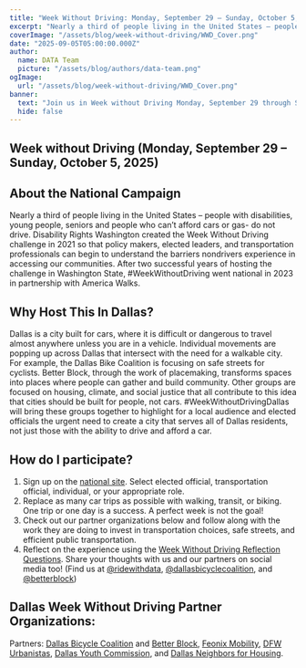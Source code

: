 ```yaml
---
title: "Week Without Driving: Monday, September 29 – Sunday, October 5, 2025"
excerpt: "Nearly a third of people living in the United States – people with disabilities, young people, seniors and people who can’t afford cars or gas- do not drive. Join us in Week Without Driving partnered with Better Block, Dallas Area Transit Alliance, Dallas Bicycle Coalition, Dallas Housing Coalition, Dallas Neighbors for Housing, Dallas Urbanists STLC, and DFW Urbanistas"
coverImage: "/assets/blog/week-without-driving/WWD_Cover.png"
date: "2025-09-05T05:00:00.000Z"
author:
  name: DATA Team
  picture: "/assets/blog/authors/data-team.png"
ogImage:
  url: "/assets/blog/week-without-driving/WWD_Cover.png"
banner: 
  text: "Join us in Week without Driving Monday, September 29 through Sunday, October 5, 2025"
  hide: false
---
```

## Week without Driving (Monday, September 29 – Sunday, October 5, 2025)

## About the National Campaign

Nearly a third of people living in the United States – people with disabilities, young people, seniors and people who can’t afford cars or gas- do not drive. Disability Rights Washington created the Week Without Driving challenge in 2021 so that policy makers, elected leaders, and transportation professionals can begin to understand the barriers nondrivers experience in accessing our communities. After two successful years of hosting the challenge in Washington State, #WeekWithoutDriving went national in 2023 in partnership with America Walks.


## Why Host This In Dallas?

Dallas is a city built for cars, where it is difficult or dangerous to travel almost anywhere unless you are in a vehicle. Individual movements are popping up across Dallas that intersect with the need for a walkable city. For example, the Dallas Bike Coalition is focusing on safe streets for cyclists. Better Block, through the work of placemaking, transforms spaces into places where people can gather and build community. Other groups are focused on housing, climate, and social justice that all contribute to this idea that cities should be built for people, not cars. #WeekWithoutDrivingDallas will bring these groups together to highlight for a local audience and elected officials the urgent need to create a city that serves all of Dallas residents, not just those with the ability to drive and afford a car.

## How do I participate?

1. Sign up on the [national site](https://go.ridewithdata.org/wwd-signup). Select elected official, transportation official, individual, or your appropriate role.
2. Replace as many car trips as possible with walking, transit, or biking. One trip or one day is a success. A perfect week is not the goal!
3. Check out our partner organizations below and follow along with the work they are doing to invest in transportation choices, safe streets, and efficient public transportation.
4. Reflect on the experience using the [Week Without Driving Reflection Questions](https://go.ridewithdata.org/wwd-reflection). Share your thoughts with us and our partners on social media too! (Find us at [@ridewithdata](https://instagram.com/ridewithdata), [@dallasbicyclecoalition](https://instagram.com/dallasbicyclecoalition), and [@betterblock](https://instagram.com/betterblock))

## Dallas Week Without Driving Partner Organizations:

Partners: [Dallas Bicycle Coalition](https://www.instagram.com/dallasbicyclecoalition/) and [Better Block](https://www.betterblock.org/), [Feonix Mobility](https://feonix.org/), [DFW Urbanistas](https://www.instagram.com/urbanistasdfw/), [Dallas Youth Commission](https://dallascityhall.com/government/Boards-and-Commissions/Youth-Commission/Pages/default.aspx), and [Dallas Neighbors for Housing](https://www.dallasneighborsforhousing.org/).  

<!-- ![Image](/assets/blog/week-without-driving/WWD_Cover.png) --!>
<!-- ![Image](/assets/blog/week-without-driving/WWD_How_To.png) --!>
<!-- ![Image](/assets/blog/week-without-driving/WWD_Partners.png) --!>
<!-- When old partner graphic arrives ![Image](/assets/blog/week-without-driving/WWD_Partners_Old.png) --!>
  